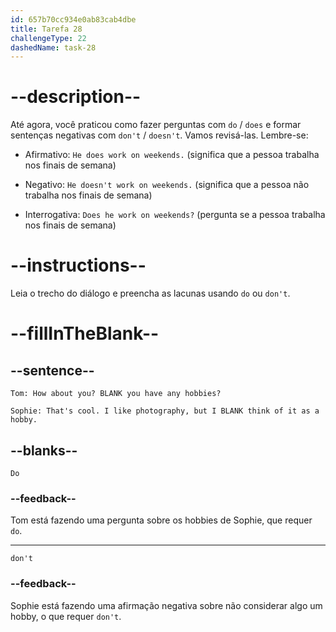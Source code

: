 ```yaml
---
id: 657b70cc934e0ab83cab4dbe
title: Tarefa 28
challengeType: 22
dashedName: task-28
---
```


# --description--

Até agora, você praticou como fazer perguntas com `do` / `does` e formar sentenças negativas com `don't` / `doesn't`. Vamos revisá-las. Lembre-se:

- Afirmativo: `He does work on weekends.` (significa que a pessoa trabalha nos finais de semana)

- Negativo: `He doesn't work on weekends.` (significa que a pessoa não trabalha nos finais de semana)

- Interrogativa: `Does he work on weekends?` (pergunta se a pessoa trabalha nos finais de semana)

# --instructions--

Leia o trecho do diálogo e preencha as lacunas usando `do` ou `don't`.

# --fillInTheBlank--

## --sentence--

`Tom: How about you? BLANK you have any hobbies?`

`Sophie: That's cool. I like photography, but I BLANK think of it as a hobby.`

## --blanks--

`Do`

### --feedback--

Tom está fazendo uma pergunta sobre os hobbies de Sophie, que requer `do`.

---

`don't`

### --feedback--

Sophie está fazendo uma afirmação negativa sobre não considerar algo um hobby, o que requer `don't`.
